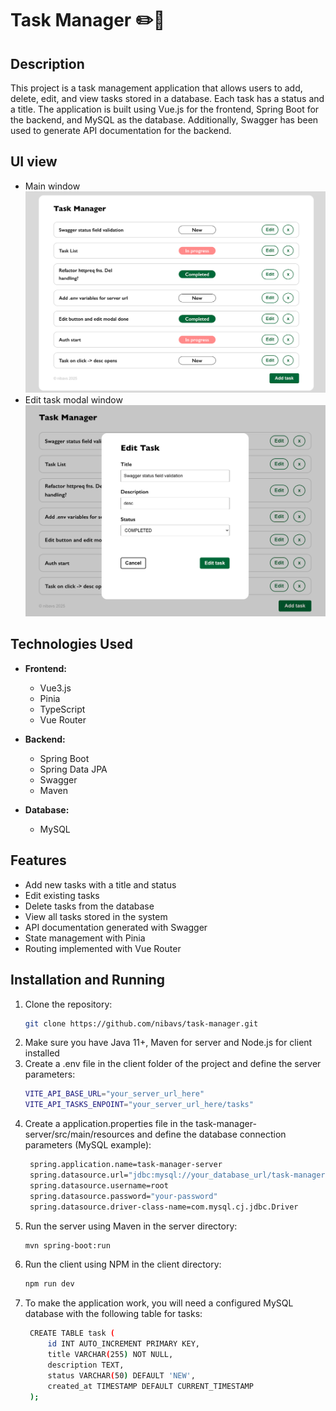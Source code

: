 # Task Manager ✏️📃

## Description
This project is a task management application that allows users to add, delete, edit, and view tasks stored in a database. Each task has a status and a title. The application is built using Vue.js for the frontend, Spring Boot for the backend, and MySQL as the database. Additionally, Swagger has been used to generate API documentation for the backend.

## UI view
- Main window
![UI main window](UI_1.png)
- Edit task modal window
![UI main window](UI_2.png)


## Technologies Used

- **Frontend:**
  - Vue3.js
  - Pinia 
  - TypeScript
  - Vue Router

- **Backend:**
  - Spring Boot
  - Spring Data JPA 
  - Swagger 
  - Maven 

- **Database:**
  - MySQL

## Features

- Add new tasks with a title and status
- Edit existing tasks
- Delete tasks from the database
- View all tasks stored in the system
- API documentation generated with Swagger
- State management with Pinia
- Routing implemented with Vue Router

## Installation and Running

1. Clone the repository:
   ```bash
   git clone https://github.com/nibavs/task-manager.git
2. Make sure you have Java 11+, Maven for server and Node.js for client installed
3. Create a .env file in the client folder of the project and define the server parameters:
   ```bash
   VITE_API_BASE_URL="your_server_url_here"
   VITE_API_TASKS_ENPOINT="your_server_url_here/tasks"
4. Create a application.properties file in the task-manager-server/src/main/resources and define the database connection parameters (MySQL example):
   ```bash
    spring.application.name=task-manager-server
    spring.datasource.url="jdbc:mysql://your_database_url/task-manager"
    spring.datasource.username=root
    spring.datasource.password="your-password"
    spring.datasource.driver-class-name=com.mysql.cj.jdbc.Driver
5. Run the server using Maven in the server directory:
   ```bash
   mvn spring-boot:run
6. Run the client using NPM in the client directory:
   ```bash
   npm run dev
7. To make the application work, you will need a configured MySQL database with the following table for tasks:
   ```bash
    CREATE TABLE task (
        id INT AUTO_INCREMENT PRIMARY KEY,
        title VARCHAR(255) NOT NULL,
        description TEXT,
        status VARCHAR(50) DEFAULT 'NEW',
        created_at TIMESTAMP DEFAULT CURRENT_TIMESTAMP
    );